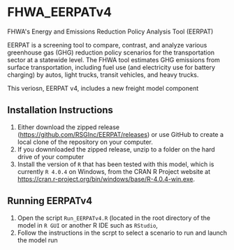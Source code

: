 # FHWA_EERPATv4
FHWA's Energy and Emissions Reduction Policy Analysis Tool (EERPAT)

EERPAT is a screening tool to compare, contrast, and analyze various greenhouse gas (GHG) reduction policy scenarios for the transportation sector at a statewide level. The FHWA tool estimates GHG emissions from surface transportation, including fuel use (and electricity use for battery charging) by autos, light trucks, transit vehicles, and heavy trucks.

This veriosn, EERPAT v4, includes a new freight model component

## Installation Instructions

1. Either download the zipped release (https://github.com/RSGInc/EERPAT/releases) or use GitHub to create a local clone of the repository on your computer.
2. If you downnloaded the zipped release, unzip to a folder on the hard drive of your computer
3. Install the version of ```R``` that has been tested with this model, which is currently ```R 4.0.4``` on Windows, from the CRAN R Project website at https://cran.r-project.org/bin/windows/base/R-4.0.4-win.exe.

## Running EERPATv4

1. Open the script ```Run_EERPATv4.R``` (located in the root directory of the model in ```R GUI``` or another R IDE such as ```RStudio```,
2. Follow the instructions in the scrpt to select a scenario to run and launch the model run
